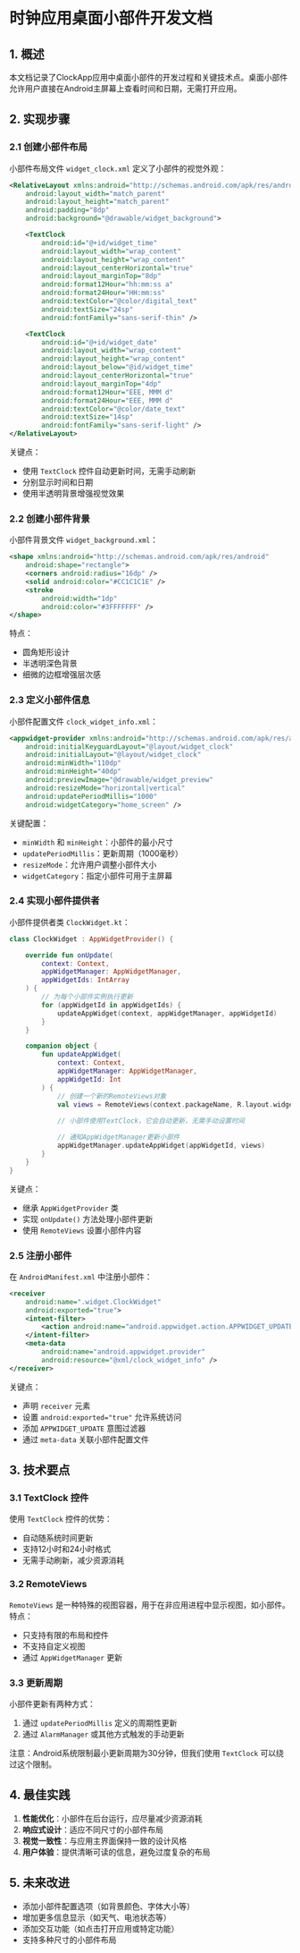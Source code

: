 # 时钟应用桌面小部件开发文档

## 1. 概述

本文档记录了ClockApp应用中桌面小部件的开发过程和关键技术点。桌面小部件允许用户直接在Android主屏幕上查看时间和日期，无需打开应用。

## 2. 实现步骤

### 2.1 创建小部件布局

小部件布局文件 `widget_clock.xml` 定义了小部件的视觉外观：

```xml
<RelativeLayout xmlns:android="http://schemas.android.com/apk/res/android"
    android:layout_width="match_parent"
    android:layout_height="match_parent"
    android:padding="8dp"
    android:background="@drawable/widget_background">

    <TextClock
        android:id="@+id/widget_time"
        android:layout_width="wrap_content"
        android:layout_height="wrap_content"
        android:layout_centerHorizontal="true"
        android:layout_marginTop="8dp"
        android:format12Hour="hh:mm:ss a"
        android:format24Hour="HH:mm:ss"
        android:textColor="@color/digital_text"
        android:textSize="24sp"
        android:fontFamily="sans-serif-thin" />

    <TextClock
        android:id="@+id/widget_date"
        android:layout_width="wrap_content"
        android:layout_height="wrap_content"
        android:layout_below="@id/widget_time"
        android:layout_centerHorizontal="true"
        android:layout_marginTop="4dp"
        android:format12Hour="EEE, MMM d"
        android:format24Hour="EEE, MMM d"
        android:textColor="@color/date_text"
        android:textSize="14sp"
        android:fontFamily="sans-serif-light" />
</RelativeLayout>
```

关键点：
- 使用 `TextClock` 控件自动更新时间，无需手动刷新
- 分别显示时间和日期
- 使用半透明背景增强视觉效果

### 2.2 创建小部件背景

小部件背景文件 `widget_background.xml`：

```xml
<shape xmlns:android="http://schemas.android.com/apk/res/android"
    android:shape="rectangle">
    <corners android:radius="16dp" />
    <solid android:color="#CC1C1C1E" />
    <stroke
        android:width="1dp"
        android:color="#3FFFFFFF" />
</shape>
```

特点：
- 圆角矩形设计
- 半透明深色背景
- 细微的边框增强层次感

### 2.3 定义小部件信息

小部件配置文件 `clock_widget_info.xml`：

```xml
<appwidget-provider xmlns:android="http://schemas.android.com/apk/res/android"
    android:initialKeyguardLayout="@layout/widget_clock"
    android:initialLayout="@layout/widget_clock"
    android:minWidth="110dp"
    android:minHeight="40dp"
    android:previewImage="@drawable/widget_preview"
    android:resizeMode="horizontal|vertical"
    android:updatePeriodMillis="1000"
    android:widgetCategory="home_screen" />
```

关键配置：
- `minWidth` 和 `minHeight`：小部件的最小尺寸
- `updatePeriodMillis`：更新周期（1000毫秒）
- `resizeMode`：允许用户调整小部件大小
- `widgetCategory`：指定小部件可用于主屏幕

### 2.4 实现小部件提供者

小部件提供者类 `ClockWidget.kt`：

```kotlin
class ClockWidget : AppWidgetProvider() {

    override fun onUpdate(
        context: Context,
        appWidgetManager: AppWidgetManager,
        appWidgetIds: IntArray
    ) {
        // 为每个小部件实例执行更新
        for (appWidgetId in appWidgetIds) {
            updateAppWidget(context, appWidgetManager, appWidgetId)
        }
    }

    companion object {
        fun updateAppWidget(
            context: Context,
            appWidgetManager: AppWidgetManager,
            appWidgetId: Int
        ) {
            // 创建一个新的RemoteViews对象
            val views = RemoteViews(context.packageName, R.layout.widget_clock)
            
            // 小部件使用TextClock，它会自动更新，无需手动设置时间

            // 通知AppWidgetManager更新小部件
            appWidgetManager.updateAppWidget(appWidgetId, views)
        }
    }
}
```

关键点：
- 继承 `AppWidgetProvider` 类
- 实现 `onUpdate()` 方法处理小部件更新
- 使用 `RemoteViews` 设置小部件内容

### 2.5 注册小部件

在 `AndroidManifest.xml` 中注册小部件：

```xml
<receiver
    android:name=".widget.ClockWidget"
    android:exported="true">
    <intent-filter>
        <action android:name="android.appwidget.action.APPWIDGET_UPDATE" />
    </intent-filter>
    <meta-data
        android:name="android.appwidget.provider"
        android:resource="@xml/clock_widget_info" />
</receiver>
```

关键点：
- 声明 `receiver` 元素
- 设置 `android:exported="true"` 允许系统访问
- 添加 `APPWIDGET_UPDATE` 意图过滤器
- 通过 `meta-data` 关联小部件配置文件

## 3. 技术要点

### 3.1 TextClock 控件

使用 `TextClock` 控件的优势：
- 自动随系统时间更新
- 支持12小时和24小时格式
- 无需手动刷新，减少资源消耗

### 3.2 RemoteViews

`RemoteViews` 是一种特殊的视图容器，用于在非应用进程中显示视图，如小部件。特点：
- 只支持有限的布局和控件
- 不支持自定义视图
- 通过 `AppWidgetManager` 更新

### 3.3 更新周期

小部件更新有两种方式：
1. 通过 `updatePeriodMillis` 定义的周期性更新
2. 通过 `AlarmManager` 或其他方式触发的手动更新

注意：Android系统限制最小更新周期为30分钟，但我们使用 `TextClock` 可以绕过这个限制。

## 4. 最佳实践

1. **性能优化**：小部件在后台运行，应尽量减少资源消耗
2. **响应式设计**：适应不同尺寸的小部件布局
3. **视觉一致性**：与应用主界面保持一致的设计风格
4. **用户体验**：提供清晰可读的信息，避免过度复杂的布局

## 5. 未来改进

- 添加小部件配置选项（如背景颜色、字体大小等）
- 增加更多信息显示（如天气、电池状态等）
- 添加交互功能（如点击打开应用或特定功能）
- 支持多种尺寸的小部件布局 